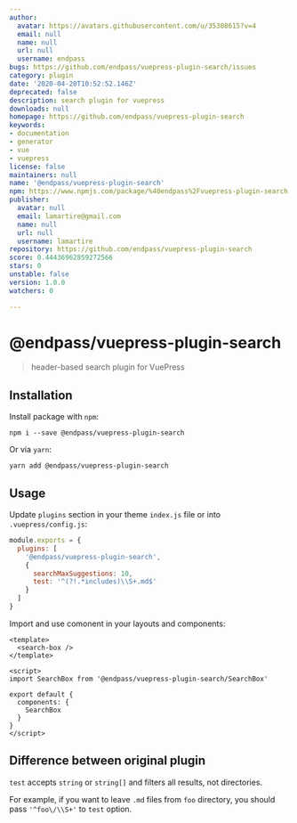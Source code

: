 ```yaml
---
author:
  avatar: https://avatars.githubusercontent.com/u/35308615?v=4
  email: null
  name: null
  url: null
  username: endpass
bugs: https://github.com/endpass/vuepress-plugin-search/issues
category: plugin
date: '2020-04-20T10:52:52.146Z'
deprecated: false
description: search plugin for vuepress
downloads: null
homepage: https://github.com/endpass/vuepress-plugin-search
keywords:
- documentation
- generator
- vue
- vuepress
license: false
maintainers: null
name: '@endpass/vuepress-plugin-search'
npm: https://www.npmjs.com/package/%40endpass%2Fvuepress-plugin-search
publisher:
  avatar: null
  email: lamartire@gmail.com
  name: null
  url: null
  username: lamartire
repository: https://github.com/endpass/vuepress-plugin-search
score: 0.44436962859272566
stars: 0
unstable: false
version: 1.0.0
watchers: 0

---
```


# @endpass/vuepress-plugin-search

> header-based search plugin for VuePress

## Installation

Install package with `npm`:

```
npm i --save @endpass/vuepress-plugin-search
```

Or via `yarn`:

```
yarn add @endpass/vuepress-plugin-search
```

## Usage

Update `plugins` section in your theme `index.js` file or into `.vuepress/config.js`:

```js
module.exports = {
  plugins: [
    '@endpass/vuepress-plugin-search',
    {
      searchMaxSuggestions: 10,
      test: '^(?!.*includes)\\S+.md$'
    }
  ]
}
```

Import and use comonent in your layouts and components:

```vue
<template>
  <search-box />
</template>

<script>
import SearchBox from '@endpass/vuepress-plugin-search/SearchBox'

export default {
  components: {
    SearchBox
  }
}
</script>
```

## Difference between original plugin

`test` accepts `string` or `string[]` and filters all results, not directories.

For example, if you want to leave `.md` files from `foo` directory, you should pass
`'^foo\/\\S+'` to `test` option.
